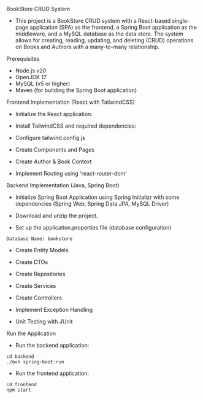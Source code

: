 BookStore CRUD System

- This project is a BookStore CRUD system with a React-based single-page application (SPA) as the frontend, a Spring Boot application as the middleware, and a MySQL database as the data store. The system allows for creating, reading, updating, and deleting (CRUD) operations on Books and Authors with a many-to-many relationship.

Prerequisites

- Node.js v20
- OpenJDK 17
- MySQL (v5 or higher)
- Maven (for building the Spring Boot application)

Frontend Implementation (React with TailwindCSS)

- Initialize the React application:

- Install TailwindCSS and required dependencies:

- Configure tailwind.config.js

- Create Components and Pages

- Create Author & Book Context

- Implement Routing using 'react-router-dom'

Backend Implementation (Java, Spring Boot)

- Initialize Spring Boot Application using Spring Initializr with some dependencies (Spring Web, Spring Data JPA, MySQL Driver)

- Download and unzip the project.

- Set up the application.properties file (database configuration)

```
Database Name: bookstore
```

- Create Entity Models

- Create DTOs

- Create Repositories

- Create Services

- Create Controllers

- Implement Exception Handling

- Unit Testing with JUnit

Run the Application

- Run the backend application:

```
cd backend
./mvn spring-boot:run
```

- Run the frontend application:

```
cd frontend
npm start
```